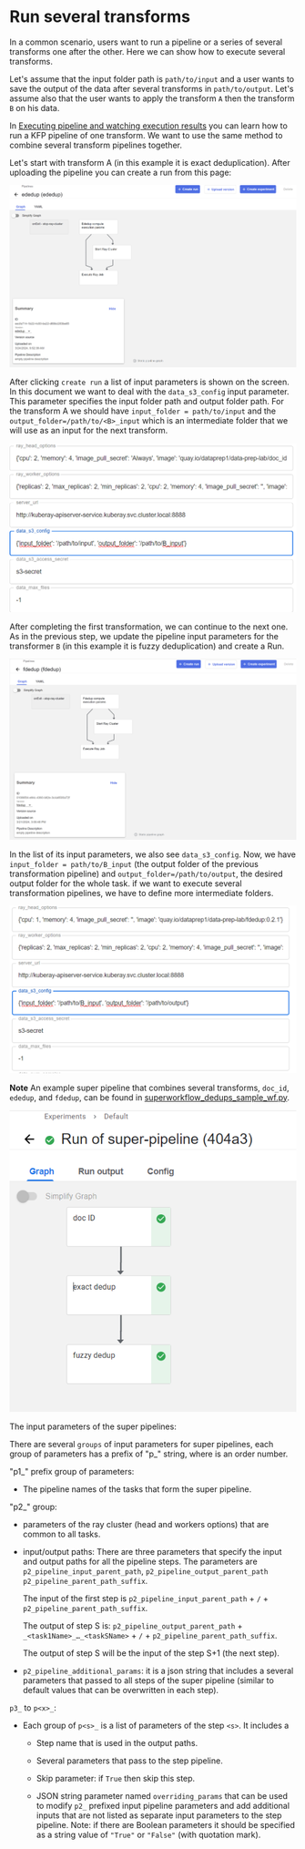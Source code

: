 # Run several transforms

In a common scenario, users want to run a pipeline or a series of several transforms one after the other. Here we can show how to execute several transforms.

Let's assume that the input folder path is `path/to/input` and a user wants to save the output of the data after several transforms in `path/to/output`. Let's assume also that the user wants to apply the transform `A` then the transform `B` on his data.

In [Executing pipeline and watching execution results](simple_transform_pipeline.md#executing-pipeline-and-watching-execution-results) you can learn how to run a KFP pipeline of one transform. We want to use the same method to combine several transform pipelines together.

Let's start with transform A (in this example it is exact deduplication). After uploading the pipeline you can create a run from this page:

![ededup pipeline](create_run1.png)

After clicking `create run` a list of input parameters is shown on the screen. In this document we want to deal with the `data_s3_config` input parameter. This parameter specifies the input folder path and output folder path. For the transform A we should have `input_folder = path/to/input` and the `output_folder=/path/to/<B>_input` which is an intermediate folder that we will use as an input for the next transform.

![param list](param_list1.png)

After completing the first transformation, we can continue to the next one. As in the previous step, we update the pipeline input parameters for the transformer `B` (in this example it is fuzzy deduplication) and create a Run.

![ededup pipeline](create_run2.png)

In the list of its input parameters, we also see `data_s3_config`. Now, we have `input_folder = path/to/B_input` (the output folder of the previous transformation pipeline) and `output_folder=/path/to/output`, the desired output folder for the whole task. if we want to execute several transformation pipelines, we have to define more intermediate folders.


![param list](param_list2.png)


**Note** An example super pipeline that combines several transforms, `doc_id`, `ededup`, and `fdedup`, can be found in [superworkflow_dedups_sample_wf.py](../superworkflows/superworkflow_dedups_sample_wf.py).

![super pipeline](super_pipeline.png)


The input parameters of the super pipelines:

There are several `groups` of input parameters for super pipelines, each group of parameters has a prefix of "p<x>_" string, where <x> is an order number.

"p1_" prefix group of parameters:

- The pipeline names of the tasks that form the super pipeline.

"p2_" group:

- parameters of the ray cluster (head and workers options) that are common to all tasks.

- input/output paths: There are three parameters that specify the input and output paths for all the pipeline steps. The parameters are `p2_pipeline_input_parent_path`, `p2_pipeline_output_parent_path` `p2_pipeline_parent_path_suffix`.

   The input of the first step is `p2_pipeline_input_parent_path` + `/` + `p2_pipeline_parent_path_suffix`.

    The output of step S is: `p2_pipeline_output_parent_path` + `_<task1Name>_…_<taskSName>` + `/` + `p2_pipeline_parent_path_suffix`.

    The output of step S will be the input of the step S+1 (the next step).


- `p2_pipeline_additional_params`: it is a json string that includes a several parameters that passed to all steps of the super pipeline (similar to default values that can be overwritten in each step).

`p3_` to `p<x>_`: 

- Each group of `p<s>_` is a list of parameters of the step `<s>`. It includes a

    - Step name that is used in the output paths.

    - Several parameters that pass to the step pipeline.

    - Skip parameter: if `True` then skip this step.

    - JSON string parameter named `overriding_params` that can be used to modify `p2_` prefixed input pipeline parameters and add additional inputs that are not listed as separate input parameters to the step pipeline.  Note: if there are Boolean parameters it should be specified as a string value of `"True"` or `"False"` (with quotation mark).
